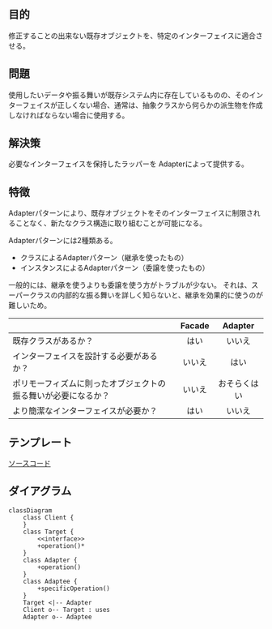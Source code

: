 ## 目的
修正することの出来ない既存オブジェクトを、特定のインターフェイスに適合させる。

## 問題
使用したいデータや振る舞いが既存システム内に存在しているものの、そのインターフェイスが正しくない場合、通常は、抽象クラスから何らかの派生物を作成しなければならない場合に使用する。

## 解決策
必要なインターフェイスを保持したラッパーを Adapterによって提供する。

## 特徴
Adapterパターンにより、既存オブジェクトをそのインターフェイスに制限されることなく、新たなクラス構造に取り組むことが可能になる。

Adapterパターンには2種類ある。
- クラスによるAdapterパターン（継承を使ったもの）
- インスタンスによるAdapterパターン（委譲を使ったもの）

一般的には、継承を使うよりも委譲を使う方がトラブルが少ない。
それは、スーパークラスの内部的な振る舞いを詳しく知らないと、継承を効果的に使うのが難しいため。

||Facade|Adapter|
|:--|:-:|:-:|
|既存クラスがあるか？|はい|いいえ|
|インターフェイスを設計する必要があるか？|いいえ|はい|
|ポリモーフィズムに則ったオブジェクトの振る舞いが必要になるか？|いいえ|おそらくはい|
|より簡潔なインターフェイスが必要か？|はい|いいえ|

## テンプレート
[ソースコード](https://github.com/hirotoshimizu/design-patterns/blob/main/Adapter/adapter.py)

## ダイアグラム
```mermaid
classDiagram
    class Client {
    }
    class Target {
        <<interface>>
        +operation()*
    }
    class Adapter {
        +operation()
    }
    class Adaptee {
        +specificOperation()
    }
    Target <|-- Adapter
    Client o-- Target : uses
    Adapter o-- Adaptee
```